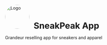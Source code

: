 <p align="left">
  <img src="images/logo.png" alt="Logo" width="80" style="border-radius: 50%;">
  <span style="font-size: 2em; font-weight: bold; margin-left: 10px;">SneakPeak App</span>
</p>
Grandeur reselling app for sneakers and apparel
